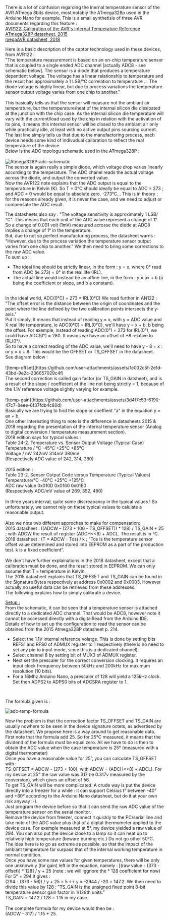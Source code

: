 There is a lot of confusion regarding the inernal temperature sensor of the AVR ATmega 8bits device, most notably the ATmega328p used in the Arduino Nano for example.
This is a small synthetisis of three AVR documents regarding this feature : <br>
<a href="https://ww1.microchip.com/downloads/en/AppNotes/Atmel-8108-Calibration-of-the-AVRs-Internal-Temperature-Reference_ApplicationNote_AVR122.pdf">AVR122: Calibration of the AVR's Internal Temperature Reference</a><br>
<a href="https://ww1.microchip.com/downloads/en/DeviceDoc/Atmel-7810-Automotive-Microcontrollers-ATmega328P_Datasheet.pdf">ATmega328P datasheet, 2015</a><br>
<a href="https://ww1.microchip.com/downloads/en/DeviceDoc/ATmega48A-PA-88A-PA-168A-PA-328-P-DS-DS40002061A.pdf">megaAVR datasheet, 2018</a><br>

Here is a basic description of the captor technology used in these devices, from AVR122 :<br>
"The temperature measurement is based on an on-chip temperature sensor that is coupled to a single ended ADC channel [actually ADC8 - see schematic below]. The sensor is a diode that produces a temperature dependent voltage. The voltage has a linear relationship to temperature and the result has approximately a 1 LSB/°C correlation to temperature ... The diode voltage is highly linear, but due to process variations the temperature sensor output voltage varies from one chip to another."<br>
<br>
This basically tells us that the sensor will measure not the ambiant air temperature, but the temperature/heat of the internal silicon die dissipated at the junction with the chip case. As the internal silicon die temperature will vary with the current/load used by the chip in relation with the activation of its pins, it means this internal sensor will be closed to the ambiant air only while practically idle, at least with no active output pins sourcing current. 
<br>
The last line simply tells us that due to the manufactoring process, each device needs some kind of indivudual calibration to reflect the real temperature of the device. <br>
Below is the ADC topologu schematic used in the ATmega328P :<br>
<br>
![Atmega328P-adc-schematic](https://github.com/user-attachments/assets/8b8b184a-34a8-4d6d-be8f-38e35d60fb3a)
<br>
The sensor is again really a simple diode, which voltage drop varies linearly according to the temperature. The ADC chanel reads the actual voltage across the diode, and output the converted value.<br>
Now the AVR122 note explains that the ADC output is equal to the temperature in Kelvin (K). So T = 0°C should ideally be equal to ADC = 273 ; and ADC = 0 would be equal to absolute zero, -273°C... This is in theory ; for the reasons already given, it is never the case, and we need to adjust or compensate the ADC result.<br>

The datasheets also say : "The voltage sensitivity is approximately 1 LSB/°C". This means that each unit of the ADC value represent a change of 1°. So a change of 0.001 volt (1mV) measured acrosse the diode at ADC8 implies a change of 1° in the temperature.<br>
But, due to not so perfect manufacturing process, the datasheet warns : "However, due to the process variation the temperature sensor output varies from one chip to another." We then need to bring some corrections to the raw ADC value.<br>
To sum up :<br>
- The ideal line should be strictly linear, in the form : y = x, where 0° read from ADC (ie 273) = 0° in the real life (IRL).<br>
- The actual line would instead be an affine line, in the form : y = ax + b (a being the coefficient or slope, and b a constant).<br>
<br>
In the ideal world, ADC(0°C) = 273 = IRL(0°C)
We read further in AN122 : "The offset error is the distance between the origin of coordinates and the point where the line defined by the two calibration points intersects the y-axis."<br>
Put it simply, it means that instead of reading y = x, with y = ADC value and X real life temperature, ie ADC(0°C) = IRL(0°C), we'll have y = x + b, b being the offset. For exemple, instead of reading ADC(0°) = 273 for IRL(0°), we could have ADC(0°) = 280. It means we have an offset of +8 relative to IRL(0°). <br>
So to have a correct reading of the ADC value, we'll need to have y - 8 = x : or y = x + 8. This would be the OFFSET or TS_OFFSET in the datasheet.<br>
See diagram below : <br>
<br>
![temp-offset](https://github.com/user-attachments/assets/1e032c5f-2e1d-43bd-9e2c-236657029c4f)
<br>
The second correction is called gain factor (or TS_GAIN in datsheet), and is a result of the slope / coefficient of the line not being strictly = 1, because of the 1.1V reference voltage slightly varying for example.<br>
<br>
![temp-gain](https://github.com/user-attachments/assets/3d4f7c53-6190-47c7-8eee-6f37fdb4c80d)
<br>
Basically we are trying to find the slope or coeffient "a" in the equation y = ax + b.
<br>
One other interesting thing to note is the difference in datasheets 2015 & 2018 regarding the presentation of the internal temperature sensor (Analog to digital conversion / temperature measurement section).<br>
2018 edition says for typical values : <br>
  Table 24-2. Temperature vs. Sensor Output Voltage (Typical Case) <br>
Temperature / °C   -45°C   +25°C   +85°C <br>
Voltage / mV       242mV   314mV   380mV <br>
(Respectively ADC value of 242, 314, 380)<br>
<br>
2015 edition : <br>
Table 23-2. Sensor Output Code versus Temperature (Typical Values) <br>
Temperature/°C     –40°C   +25°C   +125°C <br>
ADC raw value      0x010D   0x0160   0x01E0 <br>
(Respectively ADC/mV value of 269, 352, 480)<br>
<br>
In three years interval, quite some discreapancy in the typical values ! So unfortunately, we cannot rely on these typical values to calulate a reasonable output.<br>
<br>
Also we note two different approches to make for compensation: <br>
2015 datasheet : ((ADCW – (273 + 100 – TS_OFFSET)) * 128) / TS_GAIN + 25 ; with ADCW the result of register (ADCH<<8) + ADCL. The result is in °C. <br>
2018 datasheet : (T = ADCW - Tos) / k ; "Tos is the temperature sensor offset value determined and stored into EEPROM as a part of the production test. k is a fixed coefficient".<br>
<br>
We don't have further explainations in the 2018 datasheet, except that a calibration must be done, and the result stored in EEPROM. We can only assume that T = temperature in Kelvin.<br>
The 2015 datasheet explains that TS_OFFSET and TS_GAIN can be found in the Signature Bytes respectively at address 0x0002 and 0x0003. However actually no useful data can be retrieved from these addresses. <br>
The following explains how to simply calibrate a device.
<br>

<u>Setup :</u><br>
From the schematic, it can be seen that a temperature sensor is attached directly to a dedicated ADC channel. That would be ADC8, however note it cannot be accessed directly with a digitalRead from the Arduino IDE.<br>
Details of how to set up the configuration to read the sensor can be obtained from the 2015 Atmega328P datasheet p. 214.<br>
  - Select the 1.1V internal reference volatge. This is done by setting bits REFS1 and RFS0 of ADMUX register to 1 respectively (there is no need to set any pin to input mode, since this is a dedicated channel). <br>
  - Select channel 8 by setting bit of MUX3 of ADMUX register.
  - Next set the prescaler for the correct conversion clocking. It requires an input clock frenquency between 50kHz and 200kHz for maximum resolution (10 bits).<br>
  - For a 16Mhz Arduino Nano, a prescaler of 128 will yield a 125kHz clock. Set then ADPS2 to ADPS0 bits of ADCSRA register to 1.<br>
  <br>

The formula given is : 
  
![adc-temp-formula](https://github.com/user-attachments/assets/36a52585-5e9e-45a9-a5bf-52f3e3751464)

Now the problem is that the correction factor TS_OFFSET and TS_GAIN are usually nowhere to be seen in the device signature octets, as advertised by the datasheet. We propose here is a way around to get reasonable data.<br>
First note that the formula add 25. So for 25°C measured, it means that the dividend of the formula must be equal zero. All we have to do is then to obtain the ADC value when the case temperature is 25° (measured with a digital thermometer)<br>
Once you have a reasonable value for 25°, you can calculate TS_OFFSET with :<br>
TS_OFFSET = ADCW - (273 + 100), with ADCW = (ADCH<<8) + ADCL). For my device at 25° the raw value was 317 (ie 0.317v measured by the conversion), which gives an offset of 56.<br>
To get TS_GAIN will be more complicated. A crude way is put the device directly into a freezer for a while : it can support Celsius t° between -40° and +80° according to the Arduino Nano datasheet, but do it at your own risk anyway :-).<br>
Just program the device before so that it can send the raw ADC value of the temperature sensor on the serial monitor.<br>
Remove the device from freezer, connect it quickly to the PC/serial line and take note of the ADC value plus that of a digital thermometer applied to the device case. For exemple measured at 5°, my device yielded a raw value of 294.
You can also put the device close to a lamp so it can heat up to relatively high temperature (beware burning etc.) Do not go other 50°C.<br>
The idea here is to go as extreme as possible, so that the impact of the ambiant temperature far surpass that of the internal working temperature in normal condition.<br>
Once you have some raw values for given temperatures, there will be only one unknown y (for gain) left in the equation, namely :
[(raw value - (373 - offset)) * 128] / y + 25 (note : we will iggnore the * 128 coefficient for now) <br>
For 5° = 294 it gives : <br>
(294 - (373 - 56)) / y + 25 = 5 <-> y = -2944 / -20 = 147.2. We then need to divide this value by 128 : "TS_GAIN is the unsigned fixed point 8-bit temperature sensor gain factor in
1/128th units."<br>
TS_GAIN = 147.2 / 128 = 1.15 in my case.<br>
<br>
The complete formula for my device would then be :<br>
(ADCW - 317) / 1.15 + 25.





